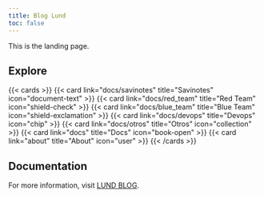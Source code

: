 ```yaml
---
title: Blog Lund
toc: false
---
```


This is the landing page.

## Explore

{{< cards >}}
  {{< card link="docs/savinotes" title="Savinotes" icon="document-text" >}}
  {{< card link="docs/red_team" title="Red Team" icon="shield-check" >}}
  {{< card link="docs/blue_team" title="Blue Team" icon="shield-exclamation" >}}
  {{< card link="docs/devops" title="Devops" icon="chip" >}}
  {{< card link="docs/otros" title="Otros" icon="collection" >}}
  {{< card link="docs" title="Docs" icon="book-open" >}}
  {{< card link="about" title="About" icon="user" >}}
{{< /cards >}}

## Documentation

For more information, visit [LUND BLOG](https://github.com/Lundhackerblog/Lundhackerblog.github.io).
